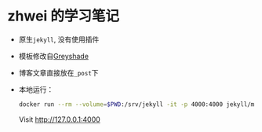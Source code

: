 zhwei 的学习笔记
===========

+ 原生`jekyll`, 没有使用插件
+ 模板修改自[Greyshade](htt,kjkp://shashankmehta.in/archive/2012/greyshade.html)
+ 博客文章直接放在`_post`下
+ 本地运行：
    ```bash
    docker run --rm --volume=$PWD:/srv/jekyll -it -p 4000:4000 jekyll/minimal:3.4.3 jekyll serve
    ```

    Visit http://127.0.0.1:4000
